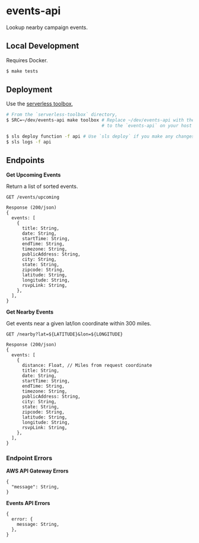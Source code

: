 # events-api

Lookup nearby campaign events.

## Local Development

Requires Docker.

```sh
$ make tests
```

## Deployment

Use the [serverless toolbox](https://github.com/Elizabeth-Warren/serverless-toolbox),

```sh
# From the `serverless-toolbox` directory,
$ SRC=~/dev/events-api make toolbox # Replace ~/dev/events-api with the path
                                    # to the `events-api` on your host machine.

$ sls deploy function -f api # Use `sls deploy` if you make any changes beyond code.
$ sls logs -f api
```

## Endpoints

**Get Upcoming Events**

Return a list of sorted events.

```
GET /events/upcoming

Response (200/json)
{
  events: [
    {
      title: String,
      date: String,
      startTime: String,
      endTime: String,
      timezone: String,
      publicAddress: String,
      city: String,
      state: String,
      zipcode: String,
      latitude: String,
      longitude: String,
      rsvpLink: String,
    },
  ],
}
```

**Get Nearby Events**

Get events near a given lat/lon coordinate within 300 miles.

```
GET /nearby?lat=${LATITUDE}&lon=${LONGITUDE}

Response (200/json)
{
  events: [
    {
      distance: Float, // Miles from request coordinate
      title: String,
      date: String,
      startTime: String,
      endTime: String,
      timezone: String,
      publicAddress: String,
      city: String,
      state: String,
      zipcode: String,
      latitude: String,
      longitude: String,
      rsvpLink: String,
    },
  ],
}
```

### Endpoint Errors

**AWS API Gateway Errors**

```
{
  "message": String,
}
```

**Events API Errors**

```
{
  error: {
    message: String,
  },
}
```
